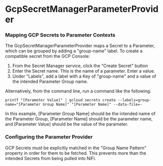 <!--
  Licensed to the Apache Software Foundation (ASF) under one or more
  contributor license agreements.  See the NOTICE file distributed with
  this work for additional information regarding copyright ownership.
  The ASF licenses this file to You under the Apache License, Version 2.0
  (the "License"); you may not use this file except in compliance with
  the License.  You may obtain a copy of the License at
      http://www.apache.org/licenses/LICENSE-2.0
  Unless required by applicable law or agreed to in writing, software
  distributed under the License is distributed on an "AS IS" BASIS,
  WITHOUT WARRANTIES OR CONDITIONS OF ANY KIND, either express or implied.
  See the License for the specific language governing permissions and
  limitations under the License.
-->

# GcpSecretManagerParameterProvider

### Mapping GCP Secrets to Parameter Contexts

The GcpSecretManagerParameterProvider maps a Secret to a Parameter, which can be grouped by adding a "group-name" label.
To create a compatible secret from the GCP Console:

1. From the Secret Manager service, click the "Create Secret" button
2. Enter the Secret name. This is the name of a parameter. Enter a value.
3. Under "Labels", add a label with a Key of "group-name" and a value of the intended Parameter Group name.

Alternatively, from the command line, run a command like the following:

```
printf "[Parameter Value]" | gcloud secrets create --labels=group-name="[Parameter Group Name]" "[Parameter Name]" --data-file=-
```

In this example, \[Parameter Group Name\] should be the intended name of the Parameter Group, \[Parameter Name\] should
be the parameter name, and \[Parameter Value\] should be the value of the parameter.

### Configuring the Parameter Provider

GCP Secrets must be explicitly matched in the "Group Name Pattern" property in order for them to be fetched. This
prevents more than the intended Secrets from being pulled into NiFi.
